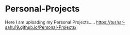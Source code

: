 # Personal-Projects
Here I am uploading my Personal Projects.....
https://tushar-sahu19.github.io/Personal-Projects/
